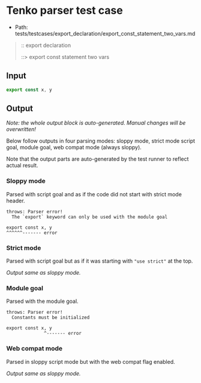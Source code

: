 # Tenko parser test case

- Path: tests/testcases/export_declaration/export_const_statement_two_vars.md

> :: export declaration
>
> ::> export const statement two vars

## Input

`````js
export const x, y
`````

## Output

_Note: the whole output block is auto-generated. Manual changes will be overwritten!_

Below follow outputs in four parsing modes: sloppy mode, strict mode script goal, module goal, web compat mode (always sloppy).

Note that the output parts are auto-generated by the test runner to reflect actual result.

### Sloppy mode

Parsed with script goal and as if the code did not start with strict mode header.

`````
throws: Parser error!
  The `export` keyword can only be used with the module goal

export const x, y
^^^^^^------- error
`````

### Strict mode

Parsed with script goal but as if it was starting with `"use strict"` at the top.

_Output same as sloppy mode._

### Module goal

Parsed with the module goal.

`````
throws: Parser error!
  Constants must be initialized

export const x, y
              ^------- error
`````


### Web compat mode

Parsed in sloppy script mode but with the web compat flag enabled.

_Output same as sloppy mode._
